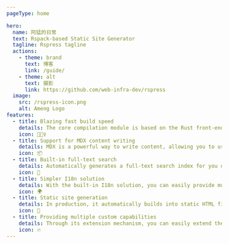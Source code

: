 ```yaml
---
pageType: home

hero:
  name: 阿猛的日常
  text: Rspack-based Static Site Generator
  tagline: Rspress tagline
  actions:
    - theme: brand
      text: 博客
      link: /guide/
    - theme: alt
      text: 摄影
      link: https://github.com/web-infra-dev/rspress
  image:
    src: /rspress-icon.png
    alt: Ameng Logo
features:
  - title: Blazing fast build speed
    details: The core compilation module is based on the Rust front-end toolchain, providing a more ultimate development experience.
    icon: 🏃🏻‍♀️
  - title: Support for MDX content writing
    details: MDX is a powerful way to write content, allowing you to use React components in Markdown.
    icon: 📦
  - title: Built-in full-text search
    details: Automatically generates a full-text search index for you during construction, providing out-of-the-box full-text search capabilities.
    icon: 🎨
  - title: Simpler I18n solution
    details: With the built-in I18n solution, you can easily provide multi-language support for documents or components.
    icon: 🌍
  - title: Static site generation
    details: In production, it automatically builds into static HTML files, which can be easily deployed anywhere.
    icon: 🌈
  - title: Providing multiple custom capabilities
    details: Through its extension mechanism, you can easily extend theme UI and build process.
    icon: 🔥
---
```


